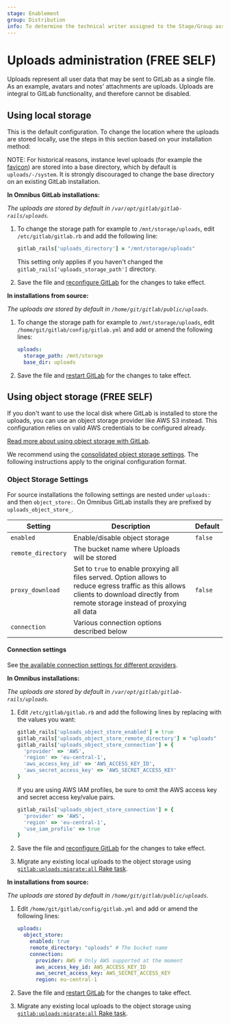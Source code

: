 ```yaml
---
stage: Enablement
group: Distribution
info: To determine the technical writer assigned to the Stage/Group associated with this page, see https://about.gitlab.com/handbook/engineering/ux/technical-writing/#assignments
---
```


# Uploads administration **(FREE SELF)**

Uploads represent all user data that may be sent to GitLab as a single file. As an example, avatars and notes' attachments are uploads. Uploads are integral to GitLab functionality, and therefore cannot be disabled.

## Using local storage

This is the default configuration. To change the location where the uploads are
stored locally, use the steps in this section based on your installation method:

NOTE:
For historical reasons, instance level uploads (for example the [favicon](../user/admin_area/appearance.md#favicon)) are stored into a base directory,
which by default is `uploads/-/system`. It is strongly discouraged to change the base
directory on an existing GitLab installation.

**In Omnibus GitLab installations:**

_The uploads are stored by default in `/var/opt/gitlab/gitlab-rails/uploads`._

1. To change the storage path for example to `/mnt/storage/uploads`, edit
   `/etc/gitlab/gitlab.rb` and add the following line:

   ```ruby
   gitlab_rails['uploads_directory'] = "/mnt/storage/uploads"
   ```

   This setting only applies if you haven't changed the `gitlab_rails['uploads_storage_path']` directory.

1. Save the file and [reconfigure GitLab](restart_gitlab.md#omnibus-gitlab-reconfigure) for the changes to take effect.

**In installations from source:**

_The uploads are stored by default in
`/home/git/gitlab/public/uploads`._

1. To change the storage path for example to `/mnt/storage/uploads`, edit
   `/home/git/gitlab/config/gitlab.yml` and add or amend the following lines:

   ```yaml
   uploads:
     storage_path: /mnt/storage
     base_dir: uploads
   ```

1. Save the file and [restart GitLab](restart_gitlab.md#installations-from-source) for the changes to take effect.

## Using object storage **(FREE SELF)**

If you don't want to use the local disk where GitLab is installed to store the
uploads, you can use an object storage provider like AWS S3 instead.
This configuration relies on valid AWS credentials to be configured already.

[Read more about using object storage with GitLab](object_storage.md).

We recommend using the [consolidated object storage settings](object_storage.md#consolidated-object-storage-configuration). The following instructions apply to the original configuration format.

### Object Storage Settings

For source installations the following settings are nested under `uploads:` and then `object_store:`. On Omnibus GitLab installs they are prefixed by `uploads_object_store_`.

| Setting | Description | Default |
|---------|-------------|---------|
| `enabled` | Enable/disable object storage | `false` |
| `remote_directory` | The bucket name where Uploads will be stored| |
| `proxy_download` | Set to `true` to enable proxying all files served. Option allows to reduce egress traffic as this allows clients to download directly from remote storage instead of proxying all data | `false` |
| `connection` | Various connection options described below | |

#### Connection settings

See [the available connection settings for different providers](object_storage.md#connection-settings).

**In Omnibus installations:**

_The uploads are stored by default in
`/var/opt/gitlab/gitlab-rails/uploads`._

1. Edit `/etc/gitlab/gitlab.rb` and add the following lines by replacing with
   the values you want:

   ```ruby
   gitlab_rails['uploads_object_store_enabled'] = true
   gitlab_rails['uploads_object_store_remote_directory'] = "uploads"
   gitlab_rails['uploads_object_store_connection'] = {
     'provider' => 'AWS',
     'region' => 'eu-central-1',
     'aws_access_key_id' => 'AWS_ACCESS_KEY_ID',
     'aws_secret_access_key' => 'AWS_SECRET_ACCESS_KEY'
   }
   ```

   If you are using AWS IAM profiles, be sure to omit the AWS access key and secret access key/value pairs.

   ```ruby
   gitlab_rails['uploads_object_store_connection'] = {
     'provider' => 'AWS',
     'region' => 'eu-central-1',
     'use_iam_profile' => true
   }
   ```

1. Save the file and [reconfigure GitLab](restart_gitlab.md#omnibus-gitlab-reconfigure) for the changes to take effect.
1. Migrate any existing local uploads to the object storage using [`gitlab:uploads:migrate:all` Rake task](raketasks/uploads/migrate.md).

**In installations from source:**

_The uploads are stored by default in
`/home/git/gitlab/public/uploads`._

1. Edit `/home/git/gitlab/config/gitlab.yml` and add or amend the following
   lines:

   ```yaml
   uploads:
     object_store:
       enabled: true
       remote_directory: "uploads" # The bucket name
       connection:
         provider: AWS # Only AWS supported at the moment
         aws_access_key_id: AWS_ACCESS_KEY_ID
         aws_secret_access_key: AWS_SECRET_ACCESS_KEY
         region: eu-central-1
   ```

1. Save the file and [restart GitLab](restart_gitlab.md#installations-from-source) for the changes to take effect.
1. Migrate any existing local uploads to the object storage using [`gitlab:uploads:migrate:all` Rake task](raketasks/uploads/migrate.md).
